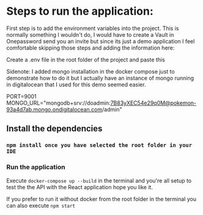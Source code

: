 # Steps to run the application:

First step is to add the environment variables into the project.
This is normally something I wouldn't do, I would have to create a Vault in Onepassword send you an invite but since its just a demo application I feel comfortable skipping those steps and adding the information here:

Create a .env file in the root folder of the project and paste this

Sidenote: I added mongo installation in the docker compose just to demonstrate how to do it but I actually have an instance of mongo running in digitalocean that I used for this demo seemed easier.

PORT=9001
MONGO_URL="mongodb+srv://doadmin:7B83yXEC54e29q0M@pokemon-93a4d7ab.mongo.ondigitalocean.com/admin"

## Install the dependencies

### `npm install once you have selected the root folder in your IDE`

### Run the application

Execute `docker-compose up --build` in the terminal and you're all setup to test the the API with the React application hope you like it.

If you prefer to run it without docker from the root folder in the terminal you can also execute `npm start`
